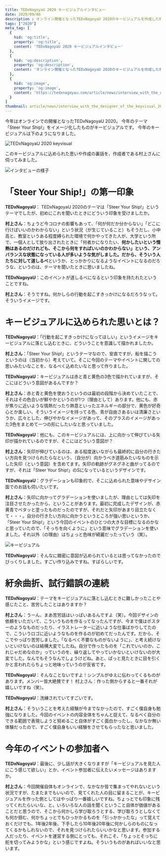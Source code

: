```yaml
---
title: TEDxNagoyaU 2020 キービジュアルインタビュー
date: 2020/09/06
description : オンライン開催となったTEDxNagoyaU 2020のキービジュアルを作成した村上さんにインタビューしました。
tags: ["2020"]
meta_tag: [
  {
    hid: 'og:title',
    property: 'og:title',
    content: 'TEDxNagoyaU 2020 キービジュアルインタビュー'
  },
  {
    hid: 'og:description',
    property: 'og:description',
    content: 'オンライン開催となったTEDxNagoyaU 2020のキービジュアルを作成した村上さんにインタビューしました。'
  },
  {
    hid: 'og:image',
    property: 'og:image',
    content: 'https://tedxnagoyau.com/article/news/interview_with_the_designer_of_the_keyvisual_2020/ogp.png'
  }
]
thumbnail: article/news/interview_with_the_designer_of_the_keyvisual_2020/ogp.png
---
```


今年はオンラインでの開催となったTEDxNagoyaU 2020。
今年のテーマ「Steer Your Ship!」をイメージ化したものがキービジュアルです。
今年のキービジュアルは下のようになりました。

![TEDxNagoyaU 2020 keyvisual](article/news/interview_with_the_designer_of_the_keyvisual_2020/steer_your_ship_square.png)

このキービジュアルに込められた思いや作成の裏話を、作成者である村上さんに伺ってみました。

![インタビューの様子](article/news/interview_with_the_designer_of_the_keyvisual_2020/screenshot_of_the_interview.png)

# 「Steer Your Ship!」の第一印象

**TEDxNagoyaU**： TEDxNagoyaU 2020のテーマは「Steer Your Ship!」というテーマでしたが、初めにこれを聞いたときにどういう印象を受けましたか。

**村上さん**：ちょうど今コロナの影響もあって、「何が何だか分からない」「どこに行けばいいのかわからない」という状況（が生じていること）もそうだし、小中高と、教室というある程度縛られた環境で何かやってきた人が、大学という所で、一個人として放り出されたときに「何者かになりたい、**何かしたいという情熱はあるのだけれども、そこから何をすればいいのかわからない」という、アンバランスな状態になっている人が多いような気がしました。**だから、そういう人たちに対して**道しるべ**というか、とっかかりになるようなイベントになるのだろうな、というのは、テーマを聞いたときに思いましたね。

**TEDxNagoyaU**：このイベントが道しるべになるという印象を持たれたということですね。

**村上さん**：そうですね。何かしらの行動を起こすきっかけになるだろうなって。そういうイメージです。

# キービジュアルに込められた思いとは？

**TEDxNagoyaU**：「行動を起こすきっかけになってほしい」というイメージをキービジュアルに落とし込むときに、どういうことを意識して描かれましたか。

**村上さん**：「Steer Your Ship!」というテーマなので、安直ですが、船を描こうというのは（当初から）考えていて。そこに今回のテーマやイベントに関しての思いみたいなことを、なるべく込めたいなと思って作りました。

**TEDxNagoyaU**：キービジュアルは赤と青と黄色の3色で描かれていますが、そこにはどういう意図があるんですか？

**村上さん**：赤と青と黄色を使おうというのは最初の段階から決めていたことで、それはその色合いが鮮やかというのが1つ（理由として）あります。他にも、赤が焦りに近いような情熱だったり熱意といったエネルギーの部分で、黄色が好奇心とか楽しい、そういうイメージを持ってる色、青が自由さあるいは清廉さというか、広々とした、伸びやかなイメージがあって、そのプラスのイメージがあった3色をまとめて一つの形にしたいなと思っていました。

**TEDxNagoyaU**：他にも、このキービジュアルには、上に向かって伸びている矢印が描かれているのですが、そこにはどういう意図が？

**村上さん**：矢印が伸びているのは、ある程度迷いながらも最終的に自分の行きたい方向を見つけられたらなという、（自分が）向かうべき道筋みたいなものを示した矢印（という意図）を含めてます。矢印の軌跡がグネグネと曲がってるのですが、それは「Steer Your Ship!」のSになっているというデザインです。

**TEDxNagoyaU**：グラデーションも印象的で、そこに込められた意味やデサイン面でのお話も伺いたいです。

**村上さん**：矢印に向かってグラデーションを使いましたが、理由としては矢印を注目させたかったから、ということがあります。最初に完成したデザインが、赤黄青でベタッと塗ったものだったのですが、それだと矢印があまり目立たなくて・・・。自分の行きたい方向に向かうというところが強い思いというか、「Steer Your Ship!」という今回のイベントのひとつの大きな目標になるのかなと思っていたので、「そっちを向くように」という意味でグラデーションを使いました。それ以外（の理由）はちょっと色味が綺麗だったっていう（笑）。

![キービジュアル](article/news/interview_with_the_designer_of_the_keyvisual_2020/steer_your_ship_square.png "赤、青、黄で構成されたキービジュアル。上に向かって矢印が伸びていて、美しくグラデーションがかかっている")

**TEDxNagoyaU**：そんなに緻密に意図が込められているとは思ってなかったのでびっくりしました。すごい作り込みですね。すばらしいです。

# 紆余曲折、試行錯誤の連続

**TEDxNagoyaU**：テーマをキービジュアルに落とし込むときに難しかったことや感じたこと、苦労したことはありますか？

**村上さん**：うーん、まあ苦労話はいっぱいあるんですよ（笑）。今回デザインの依頼をいただいて、こういうものを作るってなったんですが、今まで僕はポスターのようなものだったり、イラストレーターに近いような仕事ばかりしてたので、こういうロゴに近いようなものを作るのが初めてだったんです。だから、そこでやっぱり苦労しました。「なるべく不要なものがないように」、と考え続けないといけないのは結構大変でしたね。自分で作ったものを「これでいいのか、これじゃだめなのか」っていうのを、繰り返してやっていかないといけないのが大変でした。なんでもそうなんでしょうけどね。あと、ぱっと見たときに目を引くかと言われたらちょっと地味っていうのが反省です。

**TEDxNagoyaU**：そんなことないですよ！シンプルがゆえに伝わってくるものがあります。メンバー皆大絶賛です！
村上さん：作った側からすると一番それが嬉しいですね（笑）。

**TEDxNagoyaU**：洗練されていてすごいです。

**村上さん**：そういうことを考えた経験が今までなかったので、すごく僕自身も勉強になりました。今回のイベントの内容全体をちゃんと捉えて、なるべく自分のできる範囲で表現しようと努めること自体がすごく面白かったし、なかなか無い体験だったので、すごく僕自身もいい経験をさせてもらったなと思いました。

# 今年のイベントの参加者へ

**TEDxNagoyaU**：最後に、少し話が大きくなりますが「キービジュアルを見た人にこう感じて欲しい」とか、イベント参加者に伝えたいメッセージはありますか。

**村上さん**：今回開催自体もオンラインで、なかなか皆で集まってやれないという状況ですが、たまたまでもいいので、見てくれた人の目に留まることが、キービジュアルを作った側としてはやっぱり一番嬉しいですね。ちょっとでも印象に残ってくれたらいいな、と。いろいろな人の話を聞くということ自体が価値があることだと思うので、そこから何かしら学び取ろうとする、学び取ろうとしなくても何か掴む、何かちょっとでもひっかかるものを「引っかかったな」って覚えておくだけでも、1年後2年後、下手したら10年後20年後に何かしらのものになってくるかもしれないので、それを見つけられたらいいかなと思います。参加する人だったり、イベントを運営する側にとっても、それこそ、「ちょっとそっちに舵を切ってみようかな」という感じですよね。そういうものがあればいいなと思います。
